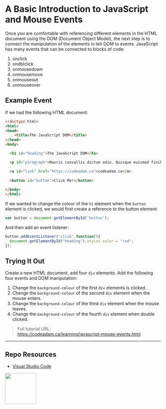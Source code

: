 # A Basic Introduction to JavaScript and Mouse Events

Once you are comfortable with referencing different elements in the HTML document using the DOM (Document Object Model), the next step is to connect the manipulation of the elements in teh DOM to events. JavaScript has many events that can be connected to blocks of code:

1. onclick
2. ondblclick
3. onmousedown
4. onmousemove
5. onmouseout
6. onmouseover

## Example Event

If we had the following HTML document:

```html
<!doctype html>
<html>
<head>
    <title>The JavaScript DOM</title>
</head>
<body>

  <h1 id="heading">The JavaScript DOM</h1>

  <p id="paragraph">Mauris convallis dictum odio. Quisque euismod finibus.</p>

  <a id="link" href="https://codeadam.ca">codeadam.ca</a>
  
  <button id="button">Click Me!</button>
    
</body>
</html>
```

If we wanted to change the colour of the `h1` element when the `button` element is clicked, we would first create a reference to the button element:

```javascript
var button = document.getElementById('button');
```

And then add an event listener:

```javascript
button.addEventListener("click",function(){
  document.getElementById("heading").styles.color = "red";
});
```

## Trying It Out

Create a new HTML document, add four `div` elements. Add the following four events and DOM manipulation:

1. Change the `background-colour` of the first `div` elements is clicked.
2. Change the `background-colour` of the second `div` element when the mouse enters.
3. Change the `background-colour` of the third `div` element when the mouse leaves.
4. Change the `background-colour` of the fourth `div` element when double clicked.

> Full tutorial URL:  
> https://codeadam.ca/learning/javascript-mouse-events.html

***

## Repo Resources

* [Visual Studio Code](https://code.visualstudio.com/)

<a href="https://codeadam.ca">
<img src="https://codeadam.ca/images/code-block.png" width="100">
</a>
